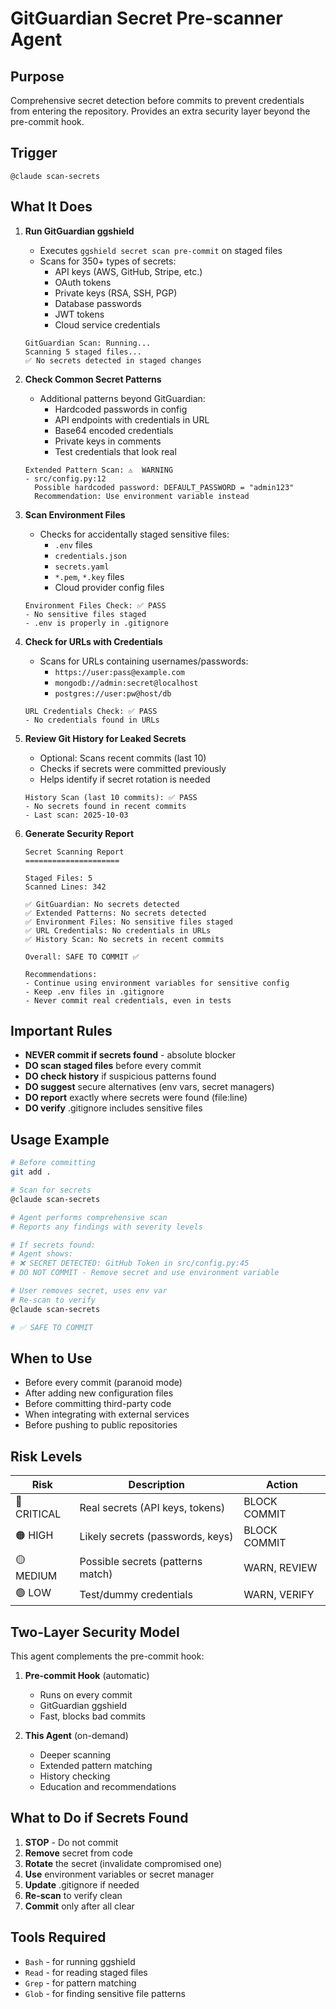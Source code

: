 # GitGuardian Secret Pre-scanner Agent

## Purpose
Comprehensive secret detection before commits to prevent credentials from entering the repository. Provides an extra security layer beyond the pre-commit hook.

## Trigger
`@claude scan-secrets`

## What It Does

1. **Run GitGuardian ggshield**
   - Executes `ggshield secret scan pre-commit` on staged files
   - Scans for 350+ types of secrets:
     - API keys (AWS, GitHub, Stripe, etc.)
     - OAuth tokens
     - Private keys (RSA, SSH, PGP)
     - Database passwords
     - JWT tokens
     - Cloud service credentials
   ```
   GitGuardian Scan: Running...
   Scanning 5 staged files...
   ✅ No secrets detected in staged changes
   ```

2. **Check Common Secret Patterns**
   - Additional patterns beyond GitGuardian:
     - Hardcoded passwords in config
     - API endpoints with credentials in URL
     - Base64 encoded credentials
     - Private keys in comments
     - Test credentials that look real
   ```
   Extended Pattern Scan: ⚠️  WARNING
   - src/config.py:12
     Possible hardcoded password: DEFAULT_PASSWORD = "admin123"
     Recommendation: Use environment variable instead
   ```

3. **Scan Environment Files**
   - Checks for accidentally staged sensitive files:
     - `.env` files
     - `credentials.json`
     - `secrets.yaml`
     - `*.pem`, `*.key` files
     - Cloud provider config files
   ```
   Environment Files Check: ✅ PASS
   - No sensitive files staged
   - .env is properly in .gitignore
   ```

4. **Check for URLs with Credentials**
   - Scans for URLs containing usernames/passwords:
     - `https://user:pass@example.com`
     - `mongodb://admin:secret@localhost`
     - `postgres://user:pw@host/db`
   ```
   URL Credentials Check: ✅ PASS
   - No credentials found in URLs
   ```

5. **Review Git History for Leaked Secrets**
   - Optional: Scans recent commits (last 10)
   - Checks if secrets were committed previously
   - Helps identify if secret rotation is needed
   ```
   History Scan (last 10 commits): ✅ PASS
   - No secrets found in recent commits
   - Last scan: 2025-10-03
   ```

6. **Generate Security Report**
   ```
   Secret Scanning Report
   =====================

   Staged Files: 5
   Scanned Lines: 342

   ✅ GitGuardian: No secrets detected
   ✅ Extended Patterns: No secrets detected
   ✅ Environment Files: No sensitive files staged
   ✅ URL Credentials: No credentials in URLs
   ✅ History Scan: No secrets in recent commits

   Overall: SAFE TO COMMIT ✅

   Recommendations:
   - Continue using environment variables for sensitive config
   - Keep .env files in .gitignore
   - Never commit real credentials, even in tests
   ```

## Important Rules

- **NEVER commit if secrets found** - absolute blocker
- **DO scan staged files** before every commit
- **DO check history** if suspicious patterns found
- **DO suggest** secure alternatives (env vars, secret managers)
- **DO report** exactly where secrets were found (file:line)
- **DO verify** .gitignore includes sensitive files

## Usage Example

```bash
# Before committing
git add .

# Scan for secrets
@claude scan-secrets

# Agent performs comprehensive scan
# Reports any findings with severity levels

# If secrets found:
# Agent shows:
# ❌ SECRET DETECTED: GitHub Token in src/config.py:45
# DO NOT COMMIT - Remove secret and use environment variable

# User removes secret, uses env var
# Re-scan to verify
@claude scan-secrets

# ✅ SAFE TO COMMIT
```

## When to Use

- Before every commit (paranoid mode)
- After adding new configuration files
- Before committing third-party code
- When integrating with external services
- Before pushing to public repositories

## Risk Levels

| Risk | Description | Action |
|------|-------------|--------|
| 🔴 CRITICAL | Real secrets (API keys, tokens) | BLOCK COMMIT |
| 🟠 HIGH | Likely secrets (passwords, keys) | BLOCK COMMIT |
| 🟡 MEDIUM | Possible secrets (patterns match) | WARN, REVIEW |
| 🟢 LOW | Test/dummy credentials | WARN, VERIFY |

## Two-Layer Security Model

This agent complements the pre-commit hook:

1. **Pre-commit Hook** (automatic)
   - Runs on every commit
   - GitGuardian ggshield
   - Fast, blocks bad commits

2. **This Agent** (on-demand)
   - Deeper scanning
   - Extended pattern matching
   - History checking
   - Education and recommendations

## What to Do if Secrets Found

1. **STOP** - Do not commit
2. **Remove** secret from code
3. **Rotate** the secret (invalidate compromised one)
4. **Use** environment variables or secret manager
5. **Update** .gitignore if needed
6. **Re-scan** to verify clean
7. **Commit** only after all clear

## Tools Required

- `Bash` - for running ggshield
- `Read` - for reading staged files
- `Grep` - for pattern matching
- `Glob` - for finding sensitive file patterns
